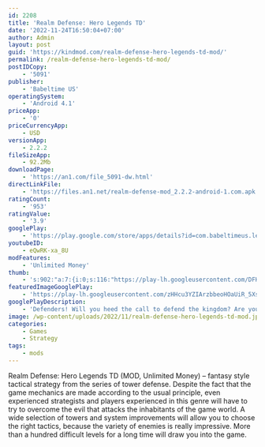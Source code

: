 ```yaml
---
id: 2208
title: 'Realm Defense: Hero Legends TD'
date: '2022-11-24T16:50:04+07:00'
author: Admin
layout: post
guid: 'https://kindmod.com/realm-defense-hero-legends-td-mod/'
permalink: /realm-defense-hero-legends-td-mod/
postIDCopy:
    - '5091'
publisher:
    - 'Babeltime US'
operatingSystem:
    - 'Android 4.1'
priceApp:
    - '0'
priceCurrencyApp:
    - USD
versionApp:
    - 2.2.2
fileSizeApp:
    - 92.2Mb
downloadPage:
    - 'https://an1.com/file_5091-dw.html'
directLinkFile:
    - 'https://files.an1.net/realm-defense-mod_2.2.2-android-1.com.apk'
ratingCount:
    - '953'
ratingValue:
    - '3.9'
googlePlay:
    - 'https://play.google.com/store/apps/details?id=com.babeltimeus.legendstd'
youtubeID:
    - eQwRK-xa_8U
modFeatures:
    - 'Unlimited Money'
thumb:
    - 's:902:"a:7:{i:0;s:116:"https://play-lh.googleusercontent.com/DFHjLq7WsaGfGc0gx9M9y3QVUommuHInpDYbsIMzYAke1GP1rwCDbCcWZLMjcS06q19E=w526-h296";i:1;s:115:"https://play-lh.googleusercontent.com/oSLCheqKm_fYAjVfeA_9onVimbOxKdW3ap3Y8EskrzqsF7AaSLlfIl8JReAM46OeG-s=w526-h296";i:2;s:116:"https://play-lh.googleusercontent.com/40OdQ3qnwFaF7B58PotkVoQtRiYOiUMC4G95Gbzb8R-ZOLvxUBIN0WJlpXBBsUg_E1vc=w526-h296";i:3;s:114:"https://play-lh.googleusercontent.com/vKA5DLAz6pa0I_Ob3f91KYkgiRJIzA2Wu4V3F5mjUK2cXkhy4iwIyf7KwYOTmOq9gw=w526-h296";i:4;s:114:"https://play-lh.googleusercontent.com/d191JNKGmt6gRrtxOWtw5Awzat23fxSONojdIyUq4T92BpDK5ZEIHw1G6fCbAaZpRg=w526-h296";i:5;s:116:"https://play-lh.googleusercontent.com/OgQVLZpR702TVnfRNYbvLeWxw4oi1k6VogdsbUuffcIr5cGgyif1FvQi8RxvXySYdzNt=w526-h296";i:6;s:114:"https://play-lh.googleusercontent.com/hYYfKL9pope09vZhK58KeqDrAzztdumtE2CF7QI42hbvhS0oVFsJTUgxgU9cDIhlGA=w526-h296";}";'
featuredImageGooglePlay:
    - 'https://play-lh.googleusercontent.com/zHHcu3YZIArzbbeoHOaUiR_5XsGAJjS0NON-mxKJwM_ECjNvZPcSmUUMaPAntAJl5wk'
googlePlayDescription:
    - 'Defenders! Will you heed the call to defend the kingdom? Are you ready to take on the most epic tower defense game and become the king of heroes that the realm needs? A myriad of heroes and towers await your strategic and tactical prowess to crush the forces of evil!Start playing Realm Defense now and take command of a diverse cast of heroes like Smoulder the mighty dragon, Bolton the Wizard, Helios the Phoenix, a mysterious sorceress, and many more beyond your wildest imagination!.Use archers, barracks, magic towers, and cannons to defend the kingdom from the rush of slimes and rattling skeletons. Explore vibrant worlds of frozen tundra, scorching desert sands, a magical society in the skies, into dark underground tunnels and a land of cherry blossoms. All with unique factions of enemies to conquer, and more to come!.'
image: /wp-content/uploads/2022/11/realm-defense-hero-legends-td-mod.jpg
categories:
    - Games
    - Strategy
tags:
    - mods
---
```


Realm Defense: Hero Legends TD (MOD, Unlimited Money) – fantasy style tactical strategy from the series of tower defense. Despite the fact that the game mechanics are made according to the usual principle, even experienced strategists and players experienced in this genre will have to try to overcome the evil that attacks the inhabitants of the game world. A wide selection of towers and system improvements will allow you to choose the right tactics, because the variety of enemies is really impressive. More than a hundred difficult levels for a long time will draw you into the game.